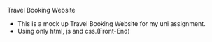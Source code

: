 Travel Booking Website
- This is a mock up Travel Booking Website for my uni assignment.
- Using only html, js and css.(Front-End)
